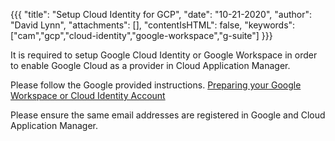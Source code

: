 {{{ "title": "Setup Cloud Identity for GCP",
"date": "10-21-2020",
"author": "David Lynn",
"attachments": [],
"contentIsHTML": false,
"keywords": ["cam","gcp","cloud-identity","google-workspace","g-suite"]
}}}

It is required to setup Google Cloud Identity or Google Workspace in order to enable Google Cloud as a provider in Cloud Application Manager.

Please follow the Google provided instructions.
[Preparing your Google Workspace or Cloud Identity Account](https://cloud.google.com/architecture/identity/preparing-your-g-suite-or-cloud-identity-account?hl=en)

Please ensure the same email addresses are registered in Google and Cloud Application Manager.